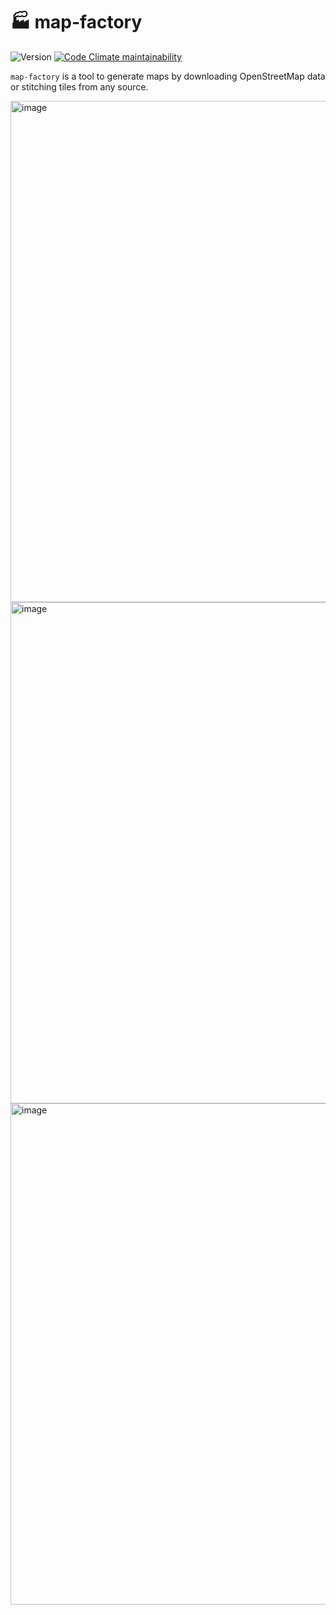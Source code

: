 # 🏭 map-factory

![Version](https://img.shields.io/github/package-json/v/nandenjin/map-factory?style=flat-square)
[![Code Climate maintainability](https://img.shields.io/codeclimate/maintainability/nandenjin/map-factory?style=flat-square&logo=codeclimate)](https://codeclimate.com/github/nandenjin/map-factory)

`map-factory` is a tool to generate maps by downloading OpenStreetMap data or stitching tiles from any source.

<img width="802" alt="image" src="https://github.com/nandenjin/map-factory/assets/7803255/b9f3d920-e109-475c-8cd5-b05a7413fe89">

<img width="802" alt="image" src="https://github.com/nandenjin/map-factory/assets/7803255/05cd2c9e-0eca-4417-a804-cf47e842b419">

<img width="802" alt="image" src="https://github.com/nandenjin/map-factory/assets/7803255/f2add7f5-7bd4-414b-a18f-a7b051e07004">

